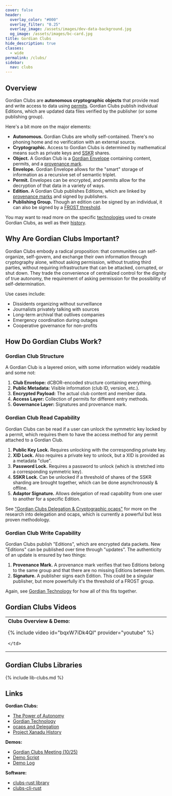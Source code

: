 ```yaml
---
cover: false
header:
  overlay_color: "#000"
  overlay_filter: "0.25"
  overlay_image: /assets/images/dev-data-background.jpg
  og_image: /assets/images/bc-card.jpg
title: Gordian Clubs
hide_description: true
classes:
  - wide
permalink: /clubs/
sidebar:
  nav: clubs
---
```


## Overview

Gordian Clubs are **autonomous cryptographic objects** that provide read and write access to data using [permits](/envelope/features/#encryption-support).  Gordian Clubs publish individual Editions, which are updated data files verified by the publisher (or some publishing group).

Here's a bit more on the major elements:

* **Autonomous.** Gordian Clubs are wholly self-contained. There's no phoning home and no verification with an external source.
* **Cryptographic.** Access to Gordian Clubs is determined by mathematical means such as private keys and [SSKR](/sskr/) shares.
* **Object.** A Gordian Club is a [Gordian Envelope](/envelope/) containing content, permits, and a [provenance mark](/provemark/).
* **Envelope.** Gordian Envelope allows for the "smart" storage of information as a recursive set of semantic triplet.
* **Permit.** Envelopes can be encrypted, and permits allow for the decryption of that data in a variety of ways.
* **Edition.** A Gordian Club publishes Editions, which are linked by [provenance marks](/provemark/) and signed by publishers.
* **Publishing Group.** Though an edition can be signed by an individual, it can also be signed by a [FROST threshold](/frost/).

You may want to read more on the specific [technologies](/clubs/technology/) used to create Gordian Clubs, as well as their [history](/clubs/history/).
  
## Why Are Gordian Clubs Important?

Gordian Clubs embody a radical proposition: that communities can self-organize, self-govern, and exchange their own information through cryptography alone, without asking permission, without trusting third parties, without requiring infrastructure that can be attacked, corrupted, or shut down. They trade the convenience of centralized control for the dignity of true autonomy, the requirement of asking permission for the possibility of self-determination.

Use cases include:

* Dissidents organizing without surveillance
* Journalists privately talking with sources
* Long-term archival that outlives companies
* Emergency coordination during outages
* Cooperative governance for non-profits

## How Do Gordian Clubs Work?

### Gordian Club Structure

A Gordian Club is a layered onion, with some information widely readable and some not:

1. **Club Envelope:** dCBOR-encoded structure containing everything.
2. **Public Metadata:** Visible information (club ID, version, etc.).
3. **Encrypted Payload:** The actual club content and member data.
4. **Access Layer:** Collection of permits for different entry methods.
5. **Governance Layer:** Signatures and provenance mark.

### Gordian Club Read Capability

Gordian Clubs can be read if a user can unlock the symmetric key locked by a permit, which requires them to have the access method for any permit attached to a Gordian Club.

1. **Public Key Lock.** Requires unlocking with the corresponding private key.
2. **XID Lock.** Also requires a private key to unlock, but a XID is provided as a metadata "clue".
3. **Password Lock.** Requires a password to unlock (which is stretched into a corresponding symmetric key).
4. **SSKR Lock.** Can be unlocked if a threshold of shares of the SSKR sharding are brought together, which can be done asynchronously & offline.
5. **Adaptor Signature.** Allows delegation of read capability from one user to another for a specific Edition.

See ["Gordian Clubs Delegation & Cryptographic ocaps"](/clubs/ocaps/) for more on the research into delegation and ocaps, which is currently a powerful but less proven methodology.

### Gordian Club Write Capability

Gordian Clubs publish "Editions", which are encrypted data packets. New "Editions" can be published over time through "updates".
The authenticity of an update is ensured by two things:

1. **Provenance Mark.** A provenance mark verifies that two Editions belong to the same group and that there are no missing Editions between them.
2. **Signature.** A publisher signs each Edition. This could be a singular publisher, but more powerfully it's the threshold of a FROST group.

Again, see [Gordian Technology](/clubs/technology/) for how all of this fits together.

## Gordian Clubs Videos

<table width="100%">
  <tr>
    <td width="640px">
      <b>Clubs Overview & Demo:</b>

{% include video id="bqxW7iDk4QI" provider="youtube" %}

    </td>    
  </tr>
</table>  

## Gordian Clubs Libraries

{% include lib-clubs.md %}

## Links

**Gordian Clubs:**

* [The Power of Autonomy](/clubs/autonomy/)
* [Gordian Technology](/clubs/technology/)
* [ocaps and Delegation](/clubs/ocaps/)
* [Project Xanadu History](/clubs/history/)

**Demos:**

* [Gordian Clubs Meeting (10/25)](https://developer.blockchaincommons.com/meetings/2025-10-clubs/)
* [Demo Script](https://github.com/BlockchainCommons/clubs-cli-rust?tab=readme-ov-file#demonstration-script)
* [Demo Log](https://github.com/BlockchainCommons/clubs-cli-rust/blob/master/demo-log.md)

**Software:**

* [clubs-rust library](https://github.com/BlockchainCommons/clubs-rust)
* [clubs-cli-rust](https://github.com/BlockchainCommons/clubs-cli-rust)
